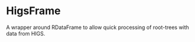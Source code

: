 # HigsFrame

A wrapper around RDataFrame to allow quick processing of root-trees with data from HIGS.
